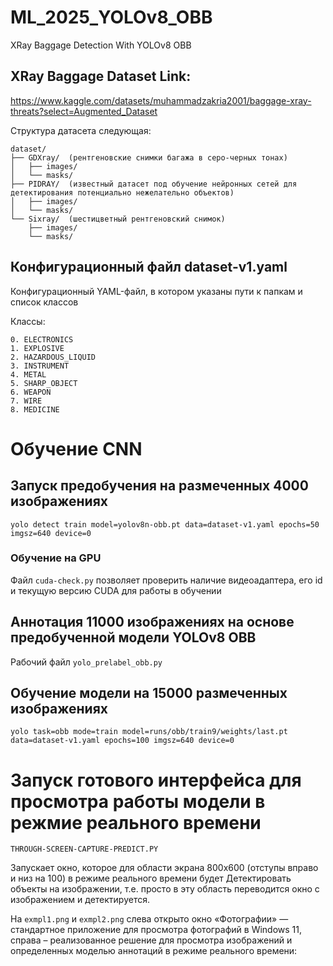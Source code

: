 # ML_2025_YOLOv8_OBB

XRay Baggage Detection With YOLOv8 OBB

## XRay Baggage Dataset Link:

https://www.kaggle.com/datasets/muhammadzakria2001/baggage-xray-threats?select=Augmented_Dataset

Структура датасета следующая:

```
dataset/
├── GDXray/  (рентгеновские снимки багажа в серо-черных тонах)
│   ├── images/
│   └── masks/
├── PIDRAY/  (известный датасет под обучение нейронных сетей для детектирования потенциально нежелательно объектов)
│   ├── images/
│   └── masks/
└── Sixray/  (шестицветный рентгеновский снимок)
    ├── images/
    └── masks/
```

## Конфигурационный файл dataset-v1.yaml

Конфигурационный YAML-файл, в котором указаны пути к папкам и список классов 

Классы:

    0. ELECTRONICS
    1. EXPLOSIVE
    2. HAZARDOUS_LIQUID
    3. INSTRUMENT
    4. METAL
    5. SHARP_OBJECT
    6. WEAPON
    7. WIRE
    8. MEDICINE

# Обучение CNN

## Запуск предобучения на размеченных 4000 изображениях

```
yolo detect train model=yolov8n-obb.pt data=dataset-v1.yaml epochs=50 imgsz=640 device=0
```

### Обучение на GPU
Файл ```cuda-check.py``` позволяет проверить наличие видеоадаптера, его id и текущую версию CUDA для работы в обучении


## Аннотация 11000 изображениях на основе предобученной модели YOLOv8 OBB

Рабочий файл ```yolo_prelabel_obb.py```

## Обучение модели на 15000 размеченных изображениях

```
yolo task=obb mode=train model=runs/obb/train9/weights/last.pt data=dataset-v1.yaml epochs=100 imgsz=640 device=0
```

# Запуск готового интерфейса для просмотра работы модели в режмие реального времени

```THROUGH-SCREEN-CAPTURE-PREDICT.PY```

Запускает окно, которое для области экрана 800x600 (отступы вправо и низ на 100) в режиме реального времени будет
Детектировать объекты на изображении, т.е. просто в эту область переводится окно с изображением и детектируется.

На ```exmpl1.png``` и ```exmpl2.png``` слева открыто окно «Фотографии» — стандартное приложение для просмотра фотографий в Windows 11, справа – реализованное решение для просмотра изображений и определенных моделью аннотаций в режиме реального времени:
